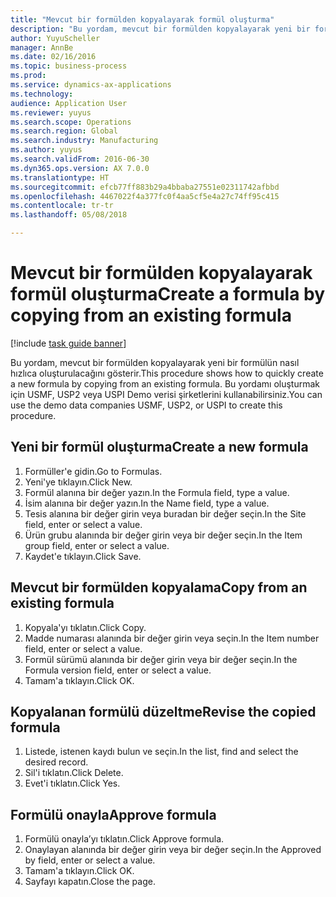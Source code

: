 ```yaml
--- 
title: "Mevcut bir formülden kopyalayarak formül oluşturma"
description: "Bu yordam, mevcut bir formülden kopyalayarak yeni bir formülün nasıl hızlıca oluşturulacağını gösterir."
author: YuyuScheller
manager: AnnBe
ms.date: 02/16/2016
ms.topic: business-process
ms.prod: 
ms.service: dynamics-ax-applications
ms.technology: 
audience: Application User
ms.reviewer: yuyus
ms.search.scope: Operations
ms.search.region: Global
ms.search.industry: Manufacturing
ms.author: yuyus
ms.search.validFrom: 2016-06-30
ms.dyn365.ops.version: AX 7.0.0
ms.translationtype: HT
ms.sourcegitcommit: efcb77ff883b29a4bbaba27551e02311742afbbd
ms.openlocfilehash: 4467022f4a377fc0f4aa5cf5e4a27c74ff95c415
ms.contentlocale: tr-tr
ms.lasthandoff: 05/08/2018

---
```

# <a name="create-a-formula-by-copying-from-an-existing-formula"></a><span data-ttu-id="f5493-103">Mevcut bir formülden kopyalayarak formül oluşturma</span><span class="sxs-lookup"><span data-stu-id="f5493-103">Create a formula by copying from an existing formula</span></span>

[!include [task guide banner](../../includes/task-guide-banner.md)]

<span data-ttu-id="f5493-104">Bu yordam, mevcut bir formülden kopyalayarak yeni bir formülün nasıl hızlıca oluşturulacağını gösterir.</span><span class="sxs-lookup"><span data-stu-id="f5493-104">This procedure shows how to quickly create a new formula by copying from an existing formula.</span></span> <span data-ttu-id="f5493-105">Bu yordamı oluşturmak için USMF, USP2 veya USPI Demo verisi şirketlerini kullanabilirsiniz.</span><span class="sxs-lookup"><span data-stu-id="f5493-105">You can use the demo data companies USMF, USP2, or USPI to create this procedure.</span></span>


## <a name="create-a-new-formula"></a><span data-ttu-id="f5493-106">Yeni bir formül oluşturma</span><span class="sxs-lookup"><span data-stu-id="f5493-106">Create a new formula</span></span>
1. <span data-ttu-id="f5493-107">Formüller'e gidin.</span><span class="sxs-lookup"><span data-stu-id="f5493-107">Go to Formulas.</span></span>
2. <span data-ttu-id="f5493-108">Yeni'ye tıklayın.</span><span class="sxs-lookup"><span data-stu-id="f5493-108">Click New.</span></span>
3. <span data-ttu-id="f5493-109">Formül alanına bir değer yazın.</span><span class="sxs-lookup"><span data-stu-id="f5493-109">In the Formula field, type a value.</span></span>
4. <span data-ttu-id="f5493-110">İsim alanına bir değer yazın.</span><span class="sxs-lookup"><span data-stu-id="f5493-110">In the Name field, type a value.</span></span>
5. <span data-ttu-id="f5493-111">Tesis alanına bir değer girin veya buradan bir değer seçin.</span><span class="sxs-lookup"><span data-stu-id="f5493-111">In the Site field, enter or select a value.</span></span>
6. <span data-ttu-id="f5493-112">Ürün grubu alanında bir değer girin veya bir değer seçin.</span><span class="sxs-lookup"><span data-stu-id="f5493-112">In the Item group field, enter or select a value.</span></span>
7. <span data-ttu-id="f5493-113">Kaydet'e tıklayın.</span><span class="sxs-lookup"><span data-stu-id="f5493-113">Click Save.</span></span>

## <a name="copy-from-an-existing-formula"></a><span data-ttu-id="f5493-114">Mevcut bir formülden kopyalama</span><span class="sxs-lookup"><span data-stu-id="f5493-114">Copy from an existing formula</span></span>
1. <span data-ttu-id="f5493-115">Kopyala'yı tıklatın.</span><span class="sxs-lookup"><span data-stu-id="f5493-115">Click Copy.</span></span>
2. <span data-ttu-id="f5493-116">Madde numarası alanında bir değer girin veya seçin.</span><span class="sxs-lookup"><span data-stu-id="f5493-116">In the Item number field, enter or select a value.</span></span>
3. <span data-ttu-id="f5493-117">Formül sürümü alanında bir değer girin veya bir değer seçin.</span><span class="sxs-lookup"><span data-stu-id="f5493-117">In the Formula version field, enter or select a value.</span></span>
4. <span data-ttu-id="f5493-118">Tamam'a tıklayın.</span><span class="sxs-lookup"><span data-stu-id="f5493-118">Click OK.</span></span>

## <a name="revise-the-copied-formula"></a><span data-ttu-id="f5493-119">Kopyalanan formülü düzeltme</span><span class="sxs-lookup"><span data-stu-id="f5493-119">Revise the copied formula</span></span>
1. <span data-ttu-id="f5493-120">Listede, istenen kaydı bulun ve seçin.</span><span class="sxs-lookup"><span data-stu-id="f5493-120">In the list, find and select the desired record.</span></span>
2. <span data-ttu-id="f5493-121">Sil'i tıklatın.</span><span class="sxs-lookup"><span data-stu-id="f5493-121">Click Delete.</span></span>
3. <span data-ttu-id="f5493-122">Evet'i tıklatın.</span><span class="sxs-lookup"><span data-stu-id="f5493-122">Click Yes.</span></span>

## <a name="approve-formula"></a><span data-ttu-id="f5493-123">Formülü onayla</span><span class="sxs-lookup"><span data-stu-id="f5493-123">Approve formula</span></span>
1. <span data-ttu-id="f5493-124">Formülü onayla’yı tıklatın.</span><span class="sxs-lookup"><span data-stu-id="f5493-124">Click Approve formula.</span></span>
2. <span data-ttu-id="f5493-125">Onaylayan alanında bir değer girin veya bir değer seçin.</span><span class="sxs-lookup"><span data-stu-id="f5493-125">In the Approved by field, enter or select a value.</span></span>
3. <span data-ttu-id="f5493-126">Tamam'a tıklayın.</span><span class="sxs-lookup"><span data-stu-id="f5493-126">Click OK.</span></span>
4. <span data-ttu-id="f5493-127">Sayfayı kapatın.</span><span class="sxs-lookup"><span data-stu-id="f5493-127">Close the page.</span></span>


